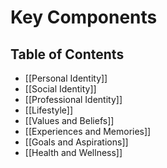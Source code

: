# Key Components

## Table of Contents

- [[Personal Identity]]
- [[Social Identity]]
- [[Professional Identity]]
- [[Lifestyle]]
- [[Values and Beliefs]]
- [[Experiences and Memories]]
- [[Goals and Aspirations]]
- [[Health and Wellness]]
